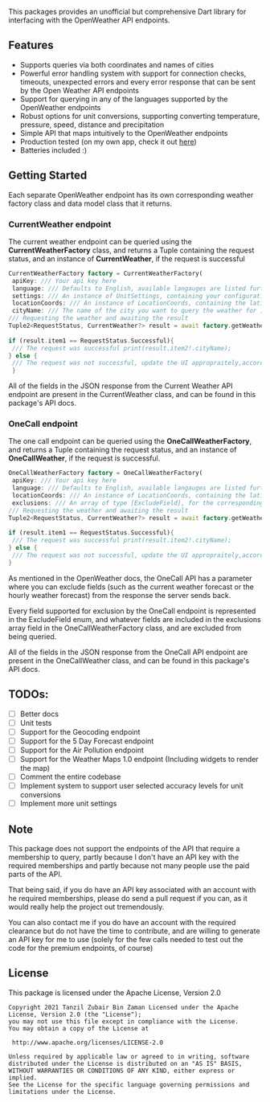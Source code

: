 
This packages provides an unofficial but comprehensive Dart library for interfacing with the OpenWeather API endpoints.  
  
## Features  
- Supports queries via both coordinates and names of cities  
- Powerful error handling system with support for connection checks, timeouts, unexpected errors and every error response that can be sent by the Open Weather API endpoints  
- Support for querying in any of the languages supported by the OpenWeather endpoints  
- Robust options for unit conversions, supporting converting temperature, pressure, speed, distance and precipitation  
- Simple API that maps intuitively to the OpenWeather endpoints  
- Production tested (on my own app, check it out [here](https://play.google.com/store/apps/details?id=tanzilzubairbinzaman.caelum))  
- Batteries included  :)
  
## Getting Started  
Each separate OpenWeather endpoint has its own corresponding weather factory class and data model class that it returns.  
  
### CurrentWeather endpoint  
The current weather endpoint can be queried using the **CurrentWeatherFactory** class, and returns a Tuple containing the request status, and an instance of **CurrentWeather**, if the request is successful  
```dart 
CurrentWeatherFactory factory = CurrentWeatherFactory(  
 apiKey: /// Your api key here 
 language: /// Defaults to English, available langauges are listed further below 
 settings: /// An instance of UnitSettings, containing your configuration of what units you want the weather data recevied to be converted to 
 locationCoords: /// An instance of LocationCoords, containing the latitude and longitude you want to query the weather for 
 cityName: /// The name of the city you want to query the weather for );  
/// Requesting the weather and awaiting the result  
Tuple2<RequestStatus, CurrentWeather?> result = await factory.getWeather();  
  
if (result.item1 == RequestStatus.Successful){  
 /// The request was successful print(result.item2!.cityName);
} else {  
 /// The request was not successful, update the UI appropraitely,according to the error that caused the failure print(result.item1);
 }  
```  
All of the fields in the JSON response from the Current Weather API endpoint are present in the CurrentWeather class, and can be found in this package's API docs.  
  
### OneCall endpoint  
The one call endpoint can be queried using the **OneCallWeatherFactory**, and returns a Tuple containing the request status, and an instance of **OneCallWeather**, if the request is successful.  
```dart 
OneCallWeatherFactory factory = OneCallWeatherFactory(  
 apiKey: /// Your api key here 
 language: /// Defaults to English, available langauges are listed further below settings: /// An instance of UnitSettings, containing your configuration of what units you want the weather data recevied to be converted to 
 locationCoords: /// An instance of LocationCoords, containing the latitude and longitude you want to query the weather for 
 exclusions: /// An array of type [ExcludeField], for the corresponding fields you want to exlcude from the query sent to the OneCall endpoint, defaults to none );  
/// Requesting the weather and awaiting the result  
Tuple2<RequestStatus, CurrentWeather?> result = await factory.getWeather();  
  
if (result.item1 == RequestStatus.Successful){  
 /// The request was successful print(result.item2!.cityName);
} else {  
 /// The request was not successful, update the UI appropraitely,according to the error that caused the failure print(result.item1);
}  
```  
As mentioned in the OpenWeather docs, the OneCall API has a parameter where you can exclude fields (such as the current weather forecast or the hourly weather forecast) from the response the server sends back.  
  
 Every field supported for exclusion by the OneCall endpoint is represented in the ExcludeField enum, and whatever fields are included in the exclusions array field in the OneCallWeatherFactory class, and are excluded from being queried.  
  
All of the fields in the JSON response from the OneCall API endpoint are present in the OneCallWeather class, and can be found in this package's API docs.  
  
## TODOs:  
- [ ] Better docs  
- [ ] Unit tests  
- [ ] Support for the Geocoding endpoint  
- [ ] Support for the 5 Day Forecast endpoint  
- [ ] Support for the Air Pollution endpoint  
- [ ] Support for the Weather Maps 1.0 endpoint (Including widgets to render the map)  
- [ ] Comment the entire codebase  
- [ ] Implement system to support user selected accuracy levels for unit conversions   
- [ ] Implement more unit settings  
  
## Note  
This package does not support the endpoints of the API that require a membership to query, partly because I don't have an API key with the required memberships and partly because not many people use the paid parts of the API.  
  
That being said, if you do have an API key associated with an account with he required memberships, please do send a pull request if you can, as it would really help the project out tremendously.   
  
You can also contact me if you do have an account with the required clearance but do not have the time to contribute, and are willing to generate an API key for me to use (solely for the few calls needed to test out the code for the premium endpoints, of course)  
  
  
   
## License 
This package is licensed under the Apache License, Version 2.0      
``` 
Copyright 2021 Tanzil Zubair Bin Zaman Licensed under the Apache License, Version 2.0 (the "License");  
you may not use this file except in compliance with the License.  
You may obtain a copy of the License at  
  
 http://www.apache.org/licenses/LICENSE-2.0  
 
Unless required by applicable law or agreed to in writing, software  
distributed under the License is distributed on an "AS IS" BASIS,  
WITHOUT WARRANTIES OR CONDITIONS OF ANY KIND, either express or implied.  
See the License for the specific language governing permissions and  
limitations under the License.  
```
